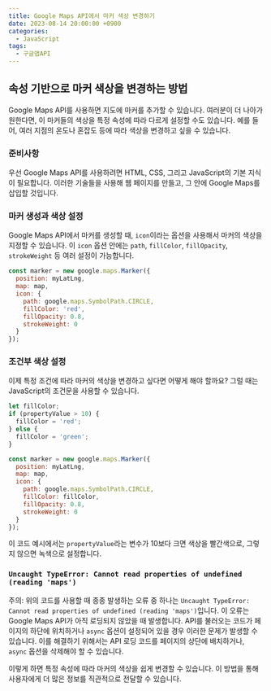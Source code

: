 ```yaml
---
title: Google Maps API에서 마커 색상 변경하기
date: 2023-08-14 20:00:00 +0900
categories:
  - JavaScript
tags:
  - 구글맵API
---
```


## 속성 기반으로 마커 색상을 변경하는 방법

Google Maps API를 사용하면 지도에 마커를 추가할 수 있습니다. 여러분이 더 나아가 원한다면, 이 마커들의 색상을 특정 속성에 따라 다르게 설정할 수도 있습니다. 예를 들어, 여러 지점의 온도나 혼잡도 등에 따라 색상을 변경하고 싶을 수 있습니다.

### 준비사항
우선 Google Maps API를 사용하려면 HTML, CSS, 그리고 JavaScript의 기본 지식이 필요합니다. 이러한 기술들을 사용해 웹 페이지를 만들고, 그 안에 Google Maps를 삽입할 것입니다.

### 마커 생성과 색상 설정
Google Maps API에서 마커를 생성할 때, `icon`이라는 옵션을 사용해서 마커의 색상을 지정할 수 있습니다. 이 `icon` 옵션 안에는 `path`, `fillColor`, `fillOpacity`, `strokeWeight` 등 여러 설정이 가능합니다.

```javascript
const marker = new google.maps.Marker({
  position: myLatLng,
  map: map,
  icon: {
    path: google.maps.SymbolPath.CIRCLE,
    fillColor: 'red',
    fillOpacity: 0.8,
    strokeWeight: 0
  }
});
```

### 조건부 색상 설정

이제 특정 조건에 따라 마커의 색상을 변경하고 싶다면 어떻게 해야 할까요? 그럴 때는 JavaScript의 조건문을 사용할 수 있습니다.

```javascript
let fillColor;
if (propertyValue > 10) {
  fillColor = 'red';
} else {
  fillColor = 'green';
}

const marker = new google.maps.Marker({
  position: myLatLng,
  map: map,
  icon: {
    path: google.maps.SymbolPath.CIRCLE,
    fillColor: fillColor,
    fillOpacity: 0.8,
    strokeWeight: 0
  }
});
```

이 코드 예시에서는 `propertyValue`라는 변수가 10보다 크면 색상을 빨간색으로, 그렇지 않으면 녹색으로 설정합니다.

### `Uncaught TypeError: Cannot read properties of undefined (reading 'maps')`
주의: 위의 코드를 사용할 때 종종 발생하는 오류 중 하나는 `Uncaught TypeError: Cannot read properties of undefined (reading 'maps')`입니다. 이 오류는 Google Maps API가 아직 로딩되지 않았을 때 발생합니다. API를 불러오는 코드가 페이지의 하단에 위치하거나 `async` 옵션이 설정되어 있을 경우 이러한 문제가 발생할 수 있습니다. 이를 해결하기 위해서는 API 로딩 코드를 페이지의 상단에 배치하거나, `async` 옵션을 삭제해야 할 수 있습니다.

이렇게 하면 특정 속성에 따라 마커의 색상을 쉽게 변경할 수 있습니다. 이 방법을 통해 사용자에게 더 많은 정보를 직관적으로 전달할 수 있습니다.